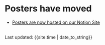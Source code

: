 # Posters have moved
- [Posters are now hosted on our Notion Site](https://scotent.notion.site/Posters-fca8d4292bb54ed3baff7c6a0afb51a1)

<br>
<div>Last updated: {{site.time | date_to_string}}</div>
